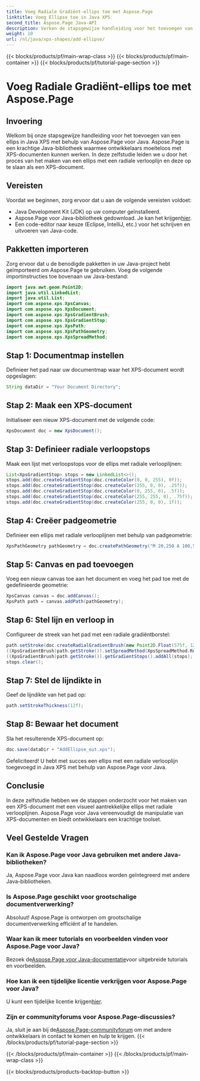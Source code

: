 ```yaml
---
title: Voeg Radiale Gradiënt-ellips toe met Aspose.Page
linktitle: Voeg Ellipse toe in Java XPS
second_title: Aspose.Page Java-API
description: Verken de stapsgewijze handleiding voor het toevoegen van een ellips met een radiale verlooplijn in Java XPS met behulp van Aspose.Page voor Java. Verbeter moeiteloos uw documentcreatie.
weight: 10
url: /nl/java/xps-shapes/add-ellipse/
---
```


{{< blocks/products/pf/main-wrap-class >}}
{{< blocks/products/pf/main-container >}}
{{< blocks/products/pf/tutorial-page-section >}}

# Voeg Radiale Gradiënt-ellips toe met Aspose.Page

## Invoering
Welkom bij onze stapsgewijze handleiding voor het toevoegen van een ellips in Java XPS met behulp van Aspose.Page voor Java. Aspose.Page is een krachtige Java-bibliotheek waarmee ontwikkelaars moeiteloos met XPS-documenten kunnen werken. In deze zelfstudie leiden we u door het proces van het maken van een ellips met een radiale verlooplijn en deze op te slaan als een XPS-document.
## Vereisten
Voordat we beginnen, zorg ervoor dat u aan de volgende vereisten voldoet:
- Java Development Kit (JDK) op uw computer geïnstalleerd.
-  Aspose.Page voor Java-bibliotheek gedownload. Je kan het krijgen[hier](https://releases.aspose.com/page/java/).
- Een code-editor naar keuze (Eclipse, IntelliJ, etc.) voor het schrijven en uitvoeren van Java-code.
## Pakketten importeren
Zorg ervoor dat u de benodigde pakketten in uw Java-project hebt geïmporteerd om Aspose.Page te gebruiken. Voeg de volgende importinstructies toe bovenaan uw Java-bestand:
```java
import java.awt.geom.Point2D;
import java.util.LinkedList;
import java.util.List;
import com.aspose.xps.XpsCanvas;
import com.aspose.xps.XpsDocument;
import com.aspose.xps.XpsGradientBrush;
import com.aspose.xps.XpsGradientStop;
import com.aspose.xps.XpsPath;
import com.aspose.xps.XpsPathGeometry;
import com.aspose.xps.XpsSpreadMethod;
```
## Stap 1: Documentmap instellen
Definieer het pad naar uw documentmap waar het XPS-document wordt opgeslagen:
```java
String dataDir = "Your Document Directory";
```
## Stap 2: Maak een XPS-document
Initialiseer een nieuw XPS-document met de volgende code:
```java
XpsDocument doc = new XpsDocument();
```
## Stap 3: Definieer radiale verloopstops
Maak een lijst met verloopstops voor de ellips met radiale verlooplijnen:
```java
List<XpsGradientStop> stops = new LinkedList<>();
stops.add(doc.createGradientStop(doc.createColor(0, 0, 255), 0f));
stops.add(doc.createGradientStop(doc.createColor(255, 0, 0), .25f));
stops.add(doc.createGradientStop(doc.createColor(0, 255, 0), .5f));
stops.add(doc.createGradientStop(doc.createColor(255, 255, 0), .75f));
stops.add(doc.createGradientStop(doc.createColor(255, 0, 0), 1f));
```
## Stap 4: Creëer padgeometrie
Definieer een ellips met radiale verlooplijnen met behulp van padgeometrie:
```java
XpsPathGeometry pathGeometry = doc.createPathGeometry("M 20,250 A 100,50 0 1 1 220,250 100,50 0 1 1 20,250");
```
## Stap 5: Canvas en pad toevoegen
Voeg een nieuw canvas toe aan het document en voeg het pad toe met de gedefinieerde geometrie:
```java
XpsCanvas canvas = doc.addCanvas();
XpsPath path = canvas.addPath(pathGeometry);
```
## Stap 6: Stel lijn en verloop in
Configureer de streek van het pad met een radiale gradiëntborstel:
```java
path.setStroke(doc.createRadialGradientBrush(new Point2D.Float(575f, 125f), new Point2D.Float(575f, 100f), 75f, 50f));
((XpsGradientBrush)path.getStroke()).setSpreadMethod(XpsSpreadMethod.Reflect);
((XpsGradientBrush)path.getStroke()).getGradientStops().addAll(stops);
stops.clear();
```
## Stap 7: Stel de lijndikte in
Geef de lijndikte van het pad op:
```java
path.setStrokeThickness(12f);
```
## Stap 8: Bewaar het document
Sla het resulterende XPS-document op:
```java
doc.save(dataDir + "AddEllipse_out.xps");
```
Gefeliciteerd! U hebt met succes een ellips met een radiale verlooplijn toegevoegd in Java XPS met behulp van Aspose.Page voor Java.
## Conclusie
In deze zelfstudie hebben we de stappen onderzocht voor het maken van een XPS-document met een visueel aantrekkelijke ellips met radiale verlooplijnen. Aspose.Page voor Java vereenvoudigt de manipulatie van XPS-documenten en biedt ontwikkelaars een krachtige toolset.
## Veel Gestelde Vragen
### Kan ik Aspose.Page voor Java gebruiken met andere Java-bibliotheken?
Ja, Aspose.Page voor Java kan naadloos worden geïntegreerd met andere Java-bibliotheken.
### Is Aspose.Page geschikt voor grootschalige documentverwerking?
Absoluut! Aspose.Page is ontworpen om grootschalige documentverwerking efficiënt af te handelen.
### Waar kan ik meer tutorials en voorbeelden vinden voor Aspose.Page voor Java?
 Bezoek de[Aspose.Page voor Java-documentatie](https://reference.aspose.com/page/java/)voor uitgebreide tutorials en voorbeelden.
### Hoe kan ik een tijdelijke licentie verkrijgen voor Aspose.Page voor Java?
 U kunt een tijdelijke licentie krijgen[hier](https://purchase.aspose.com/temporary-license/).
### Zijn er communityforums voor Aspose.Page-discussies?
 Ja, sluit je aan bij de[Aspose.Page-communityforum](https://forum.aspose.com/c/page/39) om met andere ontwikkelaars in contact te komen en hulp te krijgen.
{{< /blocks/products/pf/tutorial-page-section >}}

{{< /blocks/products/pf/main-container >}}
{{< /blocks/products/pf/main-wrap-class >}}

{{< blocks/products/products-backtop-button >}}
